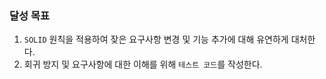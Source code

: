 ### 달성 목표

1. `SOLID` 원칙을 적용하여 잦은 요구사항 변경 및 기능 추가에 대해 유연하게 대처한다.
2. 회귀 방지 및 요구사항에 대한 이해를 위해 `테스트 코드`를 작성한다. 